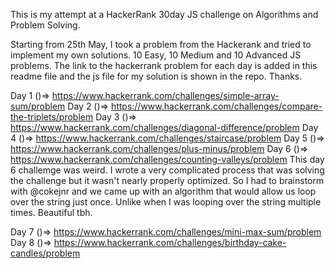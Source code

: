 This is my attempt at a HackerRank 30day JS challenge on Algorithms and Problem Solving.

Starting from 25th May, I took a problem from the Hackerank and tried to implement my own solutions.
10 Easy, 10 Medium and 10 Advanced JS problems. The link to the hackerrank problem for each day is added in this readme file and the js file for my solution is shown in the repo.
Thanks.

Day 1 ()=> https://www.hackerrank.com/challenges/simple-array-sum/problem
Day 2 ()=> https://www.hackerrank.com/challenges/compare-the-triplets/problem
Day 3 ()=> https://www.hackerrank.com/challenges/diagonal-difference/problem
Day 4 ()=> https://www.hackerrank.com/challenges/staircase/problem
Day 5 ()=> https://www.hackerrank.com/challenges/plus-minus/problem
Day 6 ()=> https://www.hackerrank.com/challenges/counting-valleys/problem
This day 6 challemge was weird. I wrote a very complicated process that was solving the challenge but it wasn't nearly properly optimized. So I had to brainstorm with @cokejnr and we came up with an algorithm that would allow us loop over the string just once. Unlike when I was looping over the string multiple times. Beautiful tbh.

Day 7 ()=> https://www.hackerrank.com/challenges/mini-max-sum/problem
Day 8 ()=> https://www.hackerrank.com/challenges/birthday-cake-candles/problem
